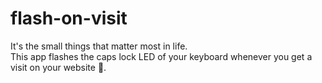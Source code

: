 # flash-on-visit

It's the small things that matter most in life.  
This app flashes the caps lock LED of your keyboard whenever you get a visit on your website :yellow_heart:.
